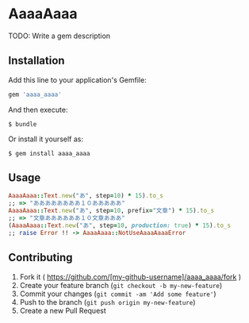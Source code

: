 # AaaaAaaa

TODO: Write a gem description

## Installation

Add this line to your application's Gemfile:

```ruby
gem 'aaaa_aaaa'
```

And then execute:

    $ bundle

Or install it yourself as:

    $ gem install aaaa_aaaa

## Usage

```ruby
AaaaAaaa::Text.new("あ", step=10) * 15).to_s
;; => "ああああああああ１０あああああ"
AaaaAaaa::Text.new("あ", step=10, prefix="文章") * 15).to_s
;; => "文章ああああああ１０文章あああ"
(AaaaAaaa::Text.new("あ", step=10, production: true) * 15).to_s
;; raise Error !! -> AaaaAaaa::NotUseAaaaAaaaError
```

## Contributing

1. Fork it ( https://github.com/[my-github-username]/aaaa_aaaa/fork )
2. Create your feature branch (`git checkout -b my-new-feature`)
3. Commit your changes (`git commit -am 'Add some feature'`)
4. Push to the branch (`git push origin my-new-feature`)
5. Create a new Pull Request
